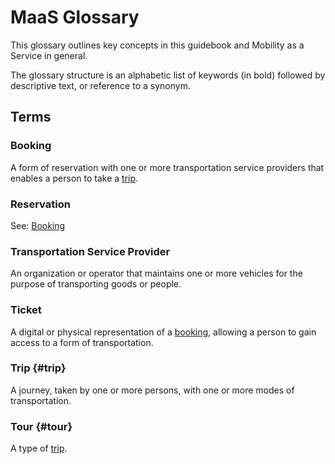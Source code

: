 # MaaS Glossary

This glossary outlines key concepts in this guidebook and Mobility as a Service in general.

The glossary structure is an alphabetic list of keywords \(in bold\) followed by descriptive text, or reference to a synonym.

## Terms

### Booking

A form of reservation with one or more transportation service providers that enables a person to take a [trip](#trip).

### Reservation

See: [Booking](#booking)

### Transportation Service Provider

An organization or operator that maintains one or more vehicles for the purpose of transporting goods or people.

### Ticket

A digital or physical representation of a [booking](#booking), allowing a person to gain access to a form of transportation.

### **Trip** {#trip}

A journey, taken by one or more persons, with one or more modes of transportation.

### Tour {#tour}

A type of [trip](#trip).

